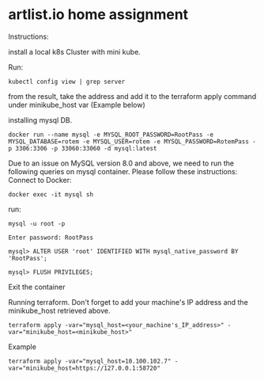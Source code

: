 # artlist.io home assignment

Instructions: 

install a local k8s Cluster with mini kube.

Run: 
```
kubectl config view | grep server
```
from the result, take the address and add it to the terraform apply command under minikube_host var (Example below)

installing mysql DB.
```
docker run --name mysql -e MYSQL_ROOT_PASSWORD=RootPass -e MYSQL_DATABASE=rotem -e MYSQL_USER=rotem -e MYSQL_PASSWORD=RotemPass -p 3306:3306 -p 33060:33060 -d mysql:latest
```
Due to an issue on MySQL version 8.0 and above, we need to run the following queries on mysql container.  Please follow these instructions:  
Connect to Docker:
```
docker exec -it mysql sh
```

run:
```
mysql -u root -p
```
```
Enter password: RootPass
```
```
mysql> ALTER USER 'root' IDENTIFIED WITH mysql_native_password BY 'RootPass';
```
```
mysql> FLUSH PRIVILEGES;
```
Exit the container


Running terraform.  Don't forget to add your machine's IP address and the minikube_host retrieved above. 
```
terraform apply -var="mysql_host=<your_machine's_IP_address>" -var="minikube_host=<minikube_host>"
```

Example 
```
terraform apply -var="mysql_host=10.100.102.7" -var="minikube_host=https://127.0.0.1:58720"
```